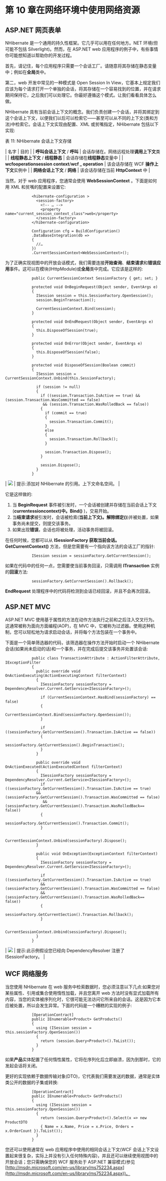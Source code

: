 # 第 10 章在网络环境中使用网络资源

## ASP.NET 网页表单

NHibernate 是一个通用的持久性框架。它几乎可以用在任何地方。NET 环境(但可能不包括 Silverlight)。然而，在 ASP.NET web 应用程序的例子中，有些事情你可能想知道以帮助你的开发过程。

首先，请记住，每个应用程序只需要一个会话工厂。请随意将其存储在静态变量中；例如在**全局**类中。

第二，web 开发中常见的一种模式是 Open Session In View，它基本上规定我们应该为每个请求打开一个单独的会话，将其存储在一个容易找到的位置，并在请求期间保持它，之后我们可以处理它。你最好遵循这个模式。让我们看看具体怎么做。

NHibernate 具有当前会话上下文的概念。我们负责创建一个会话，并将其绑定到这个会话上下文，以便我们以后可以检索它——甚至可以从不同的上下文(类和方法)中检索它。会话上下文实现由配置、XML 或贫嘴指定，NHibernate 包括以下实现:

表 11: NHibernate 会话上下文存储

| 名字 | 目的 |
| **呼叫会话上下文** / **呼叫** | 会话存储在。网络远程处理**调用上下文**类 |
| **线程静态上下文** / **线程静态** | 会话存储在**线程静态**变量中 |
| **wcfooperationsession context**/**wcf _ operation** | 该会话存储在 WCF **操作上下文**实例中 |
| **网络会话上下文** / **网络** | 该会话存储在当前 **HttpContext** 中 |

当然，对于 web 应用程序，您通常会使用 **WebSessionContext** 。下面是如何用 XML 和贫嘴的配置来设置它:

```
            <hibernate-configuration >
              <session-factory>
                <!-- … -->
                <property name="current_session_context_class">web</property>
              </session-factory>
            </hibernate-configuration>

```

```
            Configuration cfg = BuildConfiguration()
            .DataBaseIntegration(db =>
            {
              //…
            })
            .CurrentSessionContext<WebSessionContext>();

```

为了正确实现视图中的开放会话模式，我们需要连接**开始查询**、**结束请求**和**错误应用**事件。这可以在模块(IHttpModule)或**全局**类中完成。它应该是这样的:

```
            public CurrentSessionContext SessionFactory { get; set; }

            protected void OnBeginRequest(Object sender, EventArgs e)
            {
              ISession session = this.SessionFactory.OpenSession();
              session.BeginTransaction();

              CurrentSessionContext.Bind(session);
            }

            protected void OnEndRequest(Object sender, EventArgs e)
            {
              this.DisposeOfSession(true);
            }

            protected void OnError(Object sender, EventArgs e)
            {
              this.DisposeOfSession(false);
            }

            protected void DisposeOfSession(Boolean commit)
            {
              ISession session = CurrentSessionContext.Unbind(this.SessionFactory);

              if (session != null)
              {
                if ((session.Transaction.IsActive == true) && (session.Transaction.WasCommitted == false) 
                 && (session.Transaction.WasRolledBack == false))
                {
                  if (commit == true)
                  {
                    session.Transaction.Commit();
                  }
                  else
                  {
                    session.Transaction.Rollback();
                  }

                  session.Transaction.Dispose();
                }

                session.Dispose();
              }
            }

```

| ![](../Images/tip.png) | 提示:添加对 NHibernate 的引用。上下文命名空间。 |

它是这样做的:

1.  当 **BeginRequest** 事件被引发时，一个会话被创建并存储在当前会话上下文(**currentessioncontext)中。Bind()** )，交易开始。
2.  当**结束请求**被引发时，会话被检索(**当前上下文)。解除绑定()**)并被处置，如果事务尚未提交，则提交该事务。
3.  如果出现**错误**，会话也将被处理，活动事务将被回滚。

在任何时候，您都可以从 **ISessionFactory 获取当前会话。GetCurrentContext()** 方法，但是您需要有一个指向该方法的会话工厂的指针:

```
            ISession session = sessionFactory.GetCurrentSession();

```

如果在代码中的任何一点，您需要使当前事务回滚，只需调用 **ITransaction** 实例的**回滚**方法:

```
            sessionFactory.GetCurrentSession().Rollback();

```

**EndRequest** 处理程序中的代码将检测到会话已经回滚，并且不会再次回滚。

## ASP.NET MVC

ASP.NET MVC 使用基于属性的方法在动作方法执行之前和之后注入交叉行为。这通常被称为面向方面编程(AOP)，在 MVC 中，它被称为过滤器。使用这种机制，您可以轻松地为请求启动会话，并将每个方法包装在一个事务中。

下面是一个简单筛选器的代码，该筛选器在操作方法开始时启动一个 NHibernate 会话(如果尚未启动的话)和一个事务，并在完成后提交该事务并处置该会话:

```
            public class TransactionAttribute : ActionFilterAttribute, IExceptionFilter
            {
              public override void OnActionExecuting(ActionExecutingContext filterContext)
              {
                ISessionFactory sessionFactory = DependencyResolver.Current.GetService<ISessionFactory>();

                if (CurrentSessionContext.HasBind(sessionFactory) == false)
                {
                  CurrentSessionContext.Bind(sessionFactory.OpenSession());
                }

                if ((sessionFactory.GetCurrentSession().Transaction.IsActive == false))
                {
                  sessionFactory.GetCurrentSession().BeginTransaction();
                }
              }

              public override void OnActionExecuted(ActionExecutedContext filterContext)
              {
                ISessionFactory sessionFactory = DependencyResolver.Current.GetService<ISessionFactory>();
                if ((sessionFactory.GetCurrentSession().Transaction.IsActive == true)
              && (sessionFactory.GetCurrentSession().Transaction.WasCommitted == false) 
                 && (sessionFactory.GetCurrentSession().Transaction.WasRolledBack== false))
                {
                  sessionFactory.GetCurrentSession().Transaction.Commit();
                }

                CurrentSessionContext.Unbind(sessionFactory).Dispose();
              }

              public void OnException(ExceptionContext filterContext)
              {
                ISessionFactory sessionFactory = DependencyResolver.Current.GetService<ISessionFactory>();

                if ((sessionFactory.GetCurrentSession().Transaction.IsActive == true) 
                && (sessionFactory.GetCurrentSession().Transaction.WasCommitted == false) 
                && (sessionFactory.GetCurrentSession().Transaction.WasRolledBack== false))
                {
                  sessionFactory.GetCurrentSection().Transaction.Rollback();
                }

                CurrentSessionContext.Unbind(sessionFactory).Dispose();
              }
            }

```

| ![](../Images/tip.png) | 提示:此示例假设您已经向 DependencyResolver 注册了 ISessionFactory。 |

## WCF 网络服务

当您使用 NHibernate 在 web 服务中检索数据时，您必须注意以下几点:如果您对某些属性、引用或集合使用惰性加载，并且您离开 web 方法时没有显式加载所有内容，当您的实体被序列化时，它很可能无法访问它所来自的会话。这是因为它本应被处置，所以会发生异常。下面的代码是一个糟糕的实现的例子:

```
            [OperationContract]
            public IEnumerable<Product> GetProducts()
            {
              using (ISession session = this.sessionFactory.OpenSession())
              {
                return (session.Query<Product>().ToList());
              }
            }

```

如果**产品**实体配置了任何惰性属性，它将在序列化后立即崩溃，因为到那时，它的发起会话将关闭。

更好的实现依赖于数据传输对象(DTO)，它代表我们需要发送的数据，通常是实体类公开的数据的子集或转换:

```
            [OperationContract]
            public IEnumerable<Product> GetProducts()
            {
              using (ISession session = this.sessionFactory.OpenSession())
              {
                return (session.Query<Product>().Select(x => new ProductDTO
                { Name = x.Name, Price = x.Price, Orders = x.OrderCount }).ToList());
              }
            }

```

您还可以使用通常在 web 应用程序中使用的相同会话上下文(WCF 会话上下文设置起来很复杂，实际上并没有引入任何特殊内容)，并且还可以继续使用视图中的开放会话；您只需确保您的 WCF 服务处于 ASP.NET 兼容模式(参见[http://msdn.microsoft.com/en-us/library/ms752234.aspx](http://msdn.microsoft.com/en-us/library/ms752234.aspx))。